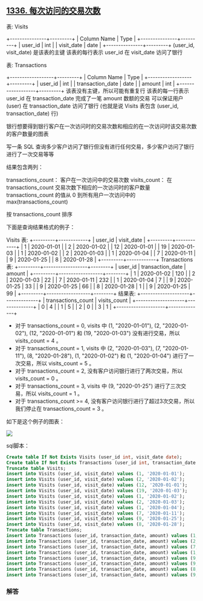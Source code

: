 ## [1336. 每次访问的交易次数](https://leetcode-cn.com/problems/number-of-transactions-per-visit/)

表: Visits

+---------------+---------+
| Column Name   | Type    |
+---------------+---------+
| user_id       | int     |
| visit_date    | date    |
+---------------+---------+
(user_id, visit_date) 是该表的主键
该表的每行表示 user_id 在 visit_date 访问了银行


表: Transactions

+------------------+---------+
| Column Name      | Type    |
+------------------+---------+
| user_id          | int     |
| transaction_date | date    |
| amount           | int     |
+------------------+---------+
该表没有主键，所以可能有重复行
该表的每一行表示 user_id 在 transaction_date 完成了一笔 amount 数额的交易
可以保证用户 (user) 在 transaction_date 访问了银行 (也就是说 Visits 表包含 (user_id, transaction_date) 行)


银行想要得到银行客户在一次访问时的交易次数和相应的在一次访问时该交易次数的客户数量的图表

写一条 SQL 查询多少客户访问了银行但没有进行任何交易，多少客户访问了银行进行了一次交易等等

结果包含两列：

transactions_count： 客户在一次访问中的交易次数
visits_count： 在 transactions_count 交易次数下相应的一次访问时的客户数量
transactions_count 的值从 0 到所有用户一次访问中的 max(transactions_count) 

按 transactions_count 排序

下面是查询结果格式的例子：

Visits 表:
+---------+------------+
| user_id | visit_date |
+---------+------------+
| 1       | 2020-01-01 |
| 2       | 2020-01-02 |
| 12      | 2020-01-01 |
| 19      | 2020-01-03 |
| 1       | 2020-01-02 |
| 2       | 2020-01-03 |
| 1       | 2020-01-04 |
| 7       | 2020-01-11 |
| 9       | 2020-01-25 |
| 8       | 2020-01-28 |
+---------+------------+
Transactions 表:
+---------+------------------+--------+
| user_id | transaction_date | amount |
+---------+------------------+--------+
| 1       | 2020-01-02       | 120    |
| 2       | 2020-01-03       | 22     |
| 7       | 2020-01-11       | 232    |
| 1       | 2020-01-04       | 7      |
| 9       | 2020-01-25       | 33     |
| 9       | 2020-01-25       | 66     |
| 8       | 2020-01-28       | 1      |
| 9       | 2020-01-25       | 99     |
+---------+------------------+--------+
结果表:
+--------------------+--------------+
| transactions_count | visits_count |
+--------------------+--------------+
| 0                  | 4            |
| 1                  | 5            |
| 2                  | 0            |
| 3                  | 1            |
+--------------------+--------------+
* 对于 transactions_count = 0, visits 中 (1, "2020-01-01"), (2, "2020-01-02"), (12, "2020-01-01") 和 (19, "2020-01-03") 没有进行交易，所以 visits_count = 4 。
* 对于 transactions_count = 1, visits 中 (2, "2020-01-03"), (7, "2020-01-11"), (8, "2020-01-28"), (1, "2020-01-02") 和 (1, "2020-01-04") 进行了一次交易，所以 visits_count = 5 。
* 对于 transactions_count = 2, 没有客户访问银行进行了两次交易，所以 visits_count = 0 。
* 对于 transactions_count = 3, visits 中 (9, "2020-01-25") 进行了三次交易，所以 visits_count = 1 。
* 对于 transactions_count >= 4, 没有客户访问银行进行了超过3次交易，所以我们停止在 transactions_count = 3 。

如下是这个例子的图表：

![](https://assets.leetcode.com/uploads/2020/01/31/chart.png)

sql脚本：

```sql
Create table If Not Exists Visits (user_id int, visit_date date);
Create table If Not Exists Transactions (user_id int, transaction_date date, amount int);
Truncate table Visits;
insert into Visits (user_id, visit_date) values (1, '2020-01-01');
insert into Visits (user_id, visit_date) values (2, '2020-01-02');
insert into Visits (user_id, visit_date) values (12, '2020-01-01');
insert into Visits (user_id, visit_date) values (19, '2020-01-03');
insert into Visits (user_id, visit_date) values (1, '2020-01-02');
insert into Visits (user_id, visit_date) values (2, '2020-01-03');
insert into Visits (user_id, visit_date) values (1, '2020-01-04');
insert into Visits (user_id, visit_date) values (7, '2020-01-11');
insert into Visits (user_id, visit_date) values (9, '2020-01-25');
insert into Visits (user_id, visit_date) values (8, '2020-01-28');
Truncate table Transactions;
insert into Transactions (user_id, transaction_date, amount) values (1, '2020-01-02', 120);
insert into Transactions (user_id, transaction_date, amount) values (2, '2020-01-03', 22);
insert into Transactions (user_id, transaction_date, amount) values (7, '2020-01-11', 232);
insert into Transactions (user_id, transaction_date, amount) values (1, '2020-01-04', 7);
insert into Transactions (user_id, transaction_date, amount) values (9, '2020-01-25', 33);
insert into Transactions (user_id, transaction_date, amount) values (9, '2020-01-25', 66);
insert into Transactions (user_id, transaction_date, amount) values (8, '2020-01-28', 1);
insert into Transactions (user_id, transaction_date, amount) values (9, '2020-01-25', 99);
```

### 解答

